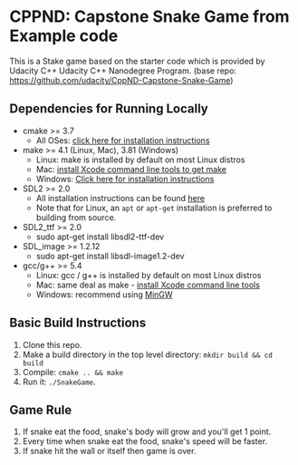 # CPPND: Capstone Snake Game from Example code 

This is a Stake game based on the starter code which is provided by Udacity C++ Udacity C++ Nanodegree Program. (base repo: https://github.com/udacity/CppND-Capstone-Snake-Game)

## Dependencies for Running Locally
* cmake >= 3.7
  * All OSes: [click here for installation instructions](https://cmake.org/install/)
* make >= 4.1 (Linux, Mac), 3.81 (Windows)
  * Linux: make is installed by default on most Linux distros
  * Mac: [install Xcode command line tools to get make](https://developer.apple.com/xcode/features/)
  * Windows: [Click here for installation instructions](http://gnuwin32.sourceforge.net/packages/make.htm)
* SDL2 >= 2.0
  * All installation instructions can be found [here](https://wiki.libsdl.org/Installation)
  * Note that for Linux, an `apt` or `apt-get` installation is preferred to building from source.
* SDL2_ttf >= 2.0
  * sudo apt-get install libsdl2-ttf-dev
* SDL_image >= 1.2.12
  * sudo apt-get install libsdl-image1.2-dev
* gcc/g++ >= 5.4
  * Linux: gcc / g++ is installed by default on most Linux distros
  * Mac: same deal as make - [install Xcode command line tools](https://developer.apple.com/xcode/features/)
  * Windows: recommend using [MinGW](http://www.mingw.org/)

## Basic Build Instructions

1. Clone this repo.
2. Make a build directory in the top level directory: `mkdir build && cd build`
3. Compile: `cmake .. && make`
4. Run it: `./SnakeGame`.

## Game Rule
1. If snake eat the food, snake's body will grow and you'll get 1 point. 
2. Every time when snake eat the food, snake's speed will be faster.
3. If snake hit the wall or itself then game is over.
